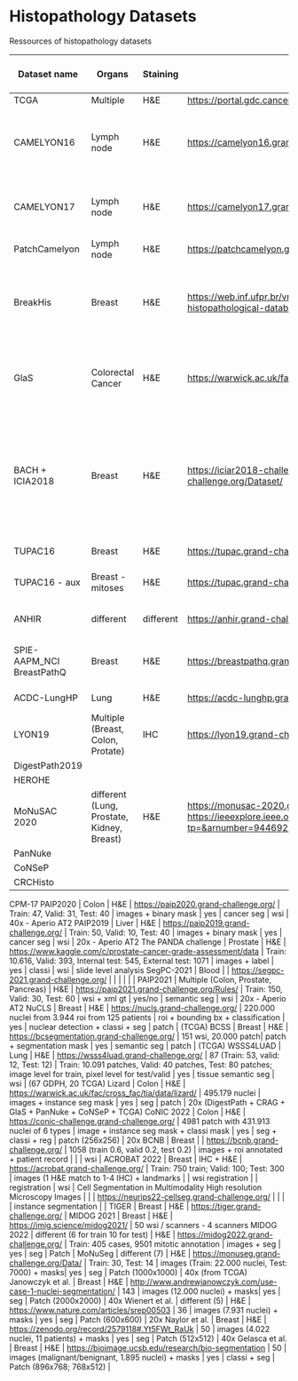 # Histopathology Datasets
Ressources of histopathology datasets

Dataset name | Organs | Staining | Link | Size | Data | Supervised | Task | WSI/Patch | Other (Magnification, Scanner)
--- | --- | --- | --- |--- |--- |--- |--- |--- |--- 
TCGA | Multiple | H&E | https://portal.gdc.cancer.gov/ | > 11k |  |  |  | WSI | 
CAMELYON16 | Lymph node | H&E | https://camelyon16.grand-challenge.org/ | Train: 270 (160 Normal, 110 with metastases); Test: 130 | images + binary masks | yes | classi + seg | WSI | slide level analysis
CAMELYON17 | Lymph node | H&E | https://camelyon17.grand-challenge.org/ | Train: 500 (100 patients, 5 slides each); Test: 500 | images + binary masks | yes | classi + seg | WSI | patient level analysis | 
PatchCamelyon	| Lymph node |	H&E |	https://patchcamelyon.grand-challenge.org/	| 327.680 |	images + binary label	| yes |	classi |	Patch (96x96)
BreakHis	| Breast |	H&E	| https://web.inf.ufpr.br/vri/databases/breast-cancer-histopathological-database-breakhis/ |	7.909 (2480 benign, 5429 malignant)	| images + binary label + tumor type (8) (different magnifications: 40x, 100x, 200x, 400x) |	yes |	classi |	Patch (700x460) | 40x, 100x, 200x, 400x
GlaS | Colorectal Cancer | H&E | https://warwick.ac.uk/fac/cross_fac/tia/data/glascontest/ | 165 | Train: 85 (37 benign, 48 malignant); Test: 80 (37 benign, 43 malignant) | yes | classi + seg | Patch (diff sizes - few hundred px) | 20x - Zeiss MIRAX MIDI
BACH + ICIA2018 | Breast | H&E | https://iciar2018-challenge.grand-challenge.org/Dataset/ | 400 | images (4 classes: normal 100, benign: 100, in situ carcinoma: 100, invasive carcinoma: 100) + 20 unlabeled + 10 labeled WSI (10 patients) | yes and no | classi + seg| Patch (classi, 2048x1536) + WSI (seg) | Leica SCN400
TUPAC16 | Breast | H&E | https://tupac.grand-challenge.org/ | 500 | images + label | yes (wsi level) | classi | WSI | (from TCGA)
TUPAC16 - aux| Breast - mitoses| H&E | https://tupac.grand-challenge.org/ | 73 | images + locations | yes | seg | patch | 40x (from TCGA) Leica SCN400
ANHIR | different | different | https://anhir.grand-challenge.org/ | 50+ sets| image + landmarks |  | registration | patch (15k x 15k to 50k x 50k) | 40x, 20x, 10x, different scanner
SPIE-AAPM_NCI BreastPathQ | Breast | H&E | https://breastpathq.grand-challenge.org/ | 2579 patch from 96 wsi (64 patients) | images + score | yes | regression | patches | 20x
ACDC-LungHP | Lung | H&E | https://acdc-lunghp.grand-challenge.org/ | Train: 150, Test: 50 | images + xml | yes | seg + classi | wsi | 
LYON19 | Multiple (Breast, Colon, Protate) | IHC | https://lyon19.grand-challenge.org/ | 441 ROIs | | | | patch |
DigestPath2019 | | | | | | | | |
HEROHE | | | | | | | | |
MoNuSAC 2020 | different (Lung, Prostate, Kidney, Breast) | H&E | https://monusac-2020.grand-challenge.org/, https://ieeexplore.ieee.org/stamp/stamp.jsp?tp=&arnumber=9446924 | 31.000 nuclei | images + mask | yes | seg + classi | patch | 40x
PanNuke | | | | | | | | |
CoNSeP | | | | | | | | |
CRCHisto  | | | | | | | | |
CPM-17
PAIP2020 | Colon | H&E | https://paip2020.grand-challenge.org/ | Train: 47, Valid: 31, Test: 40 | images + binary mask | yes | cancer seg | wsi | 40x - Aperio AT2
PAIP2019 | Liver | H&E | https://paip2019.grand-challenge.org/ | Train: 50, Valid: 10, Test: 40 | images + binary mask | yes | cancer seg | wsi | 20x - Aperio AT2
The PANDA challenge | Prostate | H&E | https://www.kaggle.com/c/prostate-cancer-grade-assessment/data | Train: 10.616, Valid: 393, Internal test: 545, External test: 1071 | images + label | yes | classi | wsi | slide level analysis
SegPC-2021 | Blood |  | https://segpc-2021.grand-challenge.org/ | | | | | |
PAIP2021 | Multiple (Colon, Prostate, Pancreas) | H&E | https://paip2021.grand-challenge.org/Rules/ | Train: 150, Valid: 30, Test: 60 | wsi + xml gt | yes/no | semantic seg | wsi | 20x - Aperio AT2
NuCLS | Breast | H&E | https://nucls.grand-challenge.org/ | 220.000 nuclei from 3.944 roi from 125 patients | roi + bounding bx + classification | yes | nuclear detection + classi + seg | patch | (TCGA)
BCSS | Breast | H&E | https://bcsegmentation.grand-challenge.org/ | 151 wsi, 20.000 patch| patch + segmentation mask | yes | semantic seg | patch | (TCGA) 
WSSS4LUAD | Lung | H&E | https://wsss4luad.grand-challenge.org/ | 87 (Train: 53, valid: 12, Test: 12) | Train: 10.091 patches, Valid: 40 patches, Test: 80 patches; image level for train, pixel level for test/valid | yes | tissue semantic seg | wsi | (67 GDPH, 20 TCGA)
Lizard | Colon | H&E | https://warwick.ac.uk/fac/cross_fac/tia/data/lizard/ | 495.179 nuclei | images + instance seg mask | yes | seg | patch | 20x (DigestPath + CRAG + GlaS + PanNuke + CoNSeP + TCGA)
CoNIC 2022 | Colon | H&E | https://conic-challenge.grand-challenge.org/ | 4981 patch with 431.913 nuclei of 6 types | image + instance seg mask + classi mask | yes | seg + classi + reg | patch (256x256) | 20x
BCNB | Breast | | https://bcnb.grand-challenge.org/ | 1058 (train 0.6, valid 0.2, test 0.2) | images + roi annotated + patient record | | | wsi | 
ACROBAT 2022 | Breast | IHC + H&E | https://acrobat.grand-challenge.org/ | Train: 750 train; Valid: 100; Test: 300 | images (1 H&E match to 1-4 IHC) + landmarks | | wsi registration | | registration | wsi | 
Cell Segmentation in Multimodality High resolution Microscopy Images |  |  | https://neurips22-cellseg.grand-challenge.org/ | | | | instance segmentation | | 
TIGER | Breast | H&E | https://tiger.grand-challenge.org/ | 
MIDOG 2021 | Breast | H&E | https://imig.science/midog2021/ | 50 wsi / scanners - 4 scanners
MIDOG 2022 | different (6 for train 10 for test) | H&E | https://midog2022.grand-challenge.org/ | Train: 405 cases, 9501 mitotic annotation | images + seg | yes | seg | Patch | 
MoNuSeg | different (7) | H&E | https://monuseg.grand-challenge.org/Data/ | Train: 30, Test: 14 | images (Train: 22.000 nuclei, Test: 7000) + masks| yes | seg | Patch (1000x1000) | 40x (from TCGA)
Janowczyk et al. | Breast |  H&E | http://www.andrewjanowczyk.com/use-case-1-nuclei-segmentation/ | 143 | images (12.000 nuclei) + masks| yes | seg | Patch (2000x2000) | 40x
Wienert et al. | different (5) | H&E | https://www.nature.com/articles/srep00503 | 36 | images (7.931 nuclei) + masks | yes | seg | Patch (600x600) | 20x
Naylor et al. | Breast | H&E | https://zenodo.org/record/2579118#.Yt5FWt_RaUk | 50 | images (4.022 nuclei, 11 patients) + masks | yes | seg | Patch (512x512) | 40x
Gelasca et al. | Breast | H&E | https://bioimage.ucsb.edu/research/bio-segmentation | 50 | images (malignant/benignant, 1.895 nuclei) + masks | yes | classi + seg | Patch (896x768; 768x512) |
